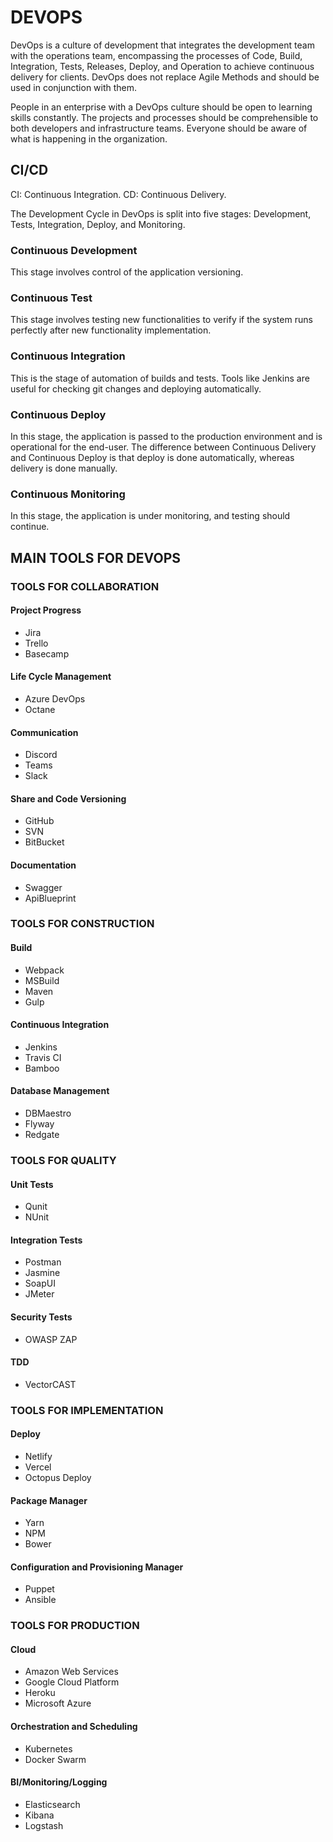 # DEVOPS

DevOps is a culture of development that integrates the development team with the operations team, encompassing the processes of Code, Build, Integration, Tests, Releases, Deploy, and Operation to achieve continuous delivery for clients. DevOps does not replace Agile Methods and should be used in conjunction with them.

People in an enterprise with a DevOps culture should be open to learning skills constantly. The projects and processes should be comprehensible to both developers and infrastructure teams. Everyone should be aware of what is happening in the organization.

## CI/CD

CI: Continuous Integration.
CD: Continuous Delivery.

The Development Cycle in DevOps is split into five stages: Development, Tests, Integration, Deploy, and Monitoring.

### Continuous Development
This stage involves control of the application versioning.

### Continuous Test
This stage involves testing new functionalities to verify if the system runs perfectly after new functionality implementation.

### Continuous Integration
This is the stage of automation of builds and tests. Tools like Jenkins are useful for checking git changes and deploying automatically.

### Continuous Deploy
In this stage, the application is passed to the production environment and is operational for the end-user. The difference between Continuous Delivery and Continuous Deploy is that deploy is done automatically, whereas delivery is done manually.

### Continuous Monitoring
In this stage, the application is under monitoring, and testing should continue.

## MAIN TOOLS FOR DEVOPS

### TOOLS FOR COLLABORATION

#### Project Progress
- Jira
- Trello
- Basecamp

#### Life Cycle Management
- Azure DevOps
- Octane

#### Communication
- Discord
- Teams
- Slack

#### Share and Code Versioning
- GitHub
- SVN
- BitBucket

#### Documentation
- Swagger
- ApiBlueprint

### TOOLS FOR CONSTRUCTION

#### Build
- Webpack
- MSBuild
- Maven
- Gulp

#### Continuous Integration
- Jenkins
- Travis CI
- Bamboo

#### Database Management
- DBMaestro
- Flyway
- Redgate

### TOOLS FOR QUALITY

#### Unit Tests
- Qunit
- NUnit

#### Integration Tests
- Postman
- Jasmine
- SoapUI
- JMeter

#### Security Tests
- OWASP ZAP

#### TDD
- VectorCAST

### TOOLS FOR IMPLEMENTATION

#### Deploy
- Netlify
- Vercel
- Octopus Deploy

#### Package Manager
- Yarn
- NPM
- Bower

#### Configuration and Provisioning Manager
- Puppet
- Ansible

### TOOLS FOR PRODUCTION

#### Cloud
- Amazon Web Services
- Google Cloud Platform
- Heroku
- Microsoft Azure

#### Orchestration and Scheduling
- Kubernetes
- Docker Swarm

#### BI/Monitoring/Logging
- Elasticsearch
- Kibana
- Logstash
